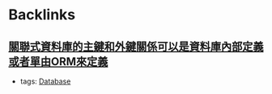 
# Backlinks
## [關聯式資料庫的主鍵和外鍵關係可以是資料庫內部定義或者單由ORM來定義](<關聯式資料庫的主鍵和外鍵關係可以是資料庫內部定義或者單由ORM來定義.md>)
- tags: [Database](<Database.md>)

